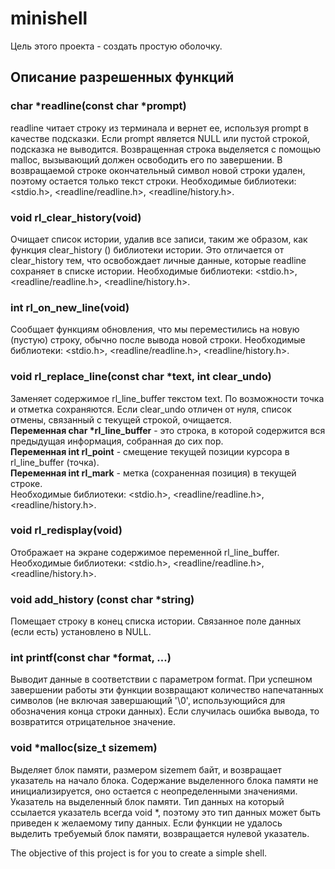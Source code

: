 # minishell
Цель этого проекта - создать простую оболочку.
## Описание разрешенных функций

### char \*readline(const char \*prompt)
readline читает строку из терминала и вернет ее, используя prompt в качестве подсказки. Если prompt является NULL или пустой строкой, подсказка не выводится. Возвращенная строка выделяется с помощью malloc, вызывающий должен освободить его по завершении. В возвращаемой строке окончательный символ новой строки удален, поэтому остается только текст строки. Необходимые библиотеки: <stdio.h>, <readline/readline.h>, <readline/history.h>.

### void rl_clear_history(void)
Очищает список истории, удалив все записи, таким же образом, как функция clear_history () библиотеки истории. Это отличается от clear_history тем, что освобождает личные данные, которые readline сохраняет в списке истории. Необходимые библиотеки: <stdio.h>, <readline/readline.h>, <readline/history.h>.

### int rl_on_new_line(void)
Сообщает функциям обновления, что мы переместились на новую (пустую) строку, обычно после вывода новой строки. Необходимые библиотеки: <stdio.h>, <readline/readline.h>, <readline/history.h>.

### void rl_replace_line(const char \*text, int clear_undo)
Заменяет содержимое rl_line_buffer текстом text. По возможности точка и отметка сохраняются. Если clear_undo отличен от нуля, список отмены, связанный с текущей строкой, очищается.  
**Переменная char \*rl_line_buffer** - это строка, в которой содержится вся предыдущая информация, собранная до сих пор.  
**Переменная int rl_point** - смещение текущей позиции курсора в rl_line_buffer (точка).  
**Переменная int rl_mark** - метка (сохраненная позиция) в текущей строке.  
Необходимые библиотеки: <stdio.h>, <readline/readline.h>, <readline/history.h>.  

### void rl_redisplay(void)
Отображает на экране содержимое переменной rl_line_buffer. Необходимые библиотеки: <stdio.h>, <readline/readline.h>, <readline/history.h>.  

### void add_history (const char \*string) 
Помещает строку в конец списка истории. Связанное поле данных (если есть) установлено в NULL.

### int printf(const char \*format, ...)
Выводит данные в соответствии с параметром format. При успешном завершении работы эти функции возвращают количество напечатанных символов (не включая завершающий '\0', использующийся для обозначения конца строки данных). Если случилась ошибка вывода, то возвратится отрицательное значение.

### void \*malloc(size_t sizemem)
Выделяет блок памяти, размером sizemem байт, и возвращает указатель на начало блока. Содержание выделенного блока памяти не инициализируется, оно остается с неопределенными значениями. Указатель на выделенный блок памяти. Тип данных на который ссылается указатель всегда void \*, поэтому это тип данных может быть приведен к желаемому типу данных. Если функции не удалось выделить требуемый блок памяти, возвращается нулевой указатель.

The objective of this project is for you to create a simple shell.
